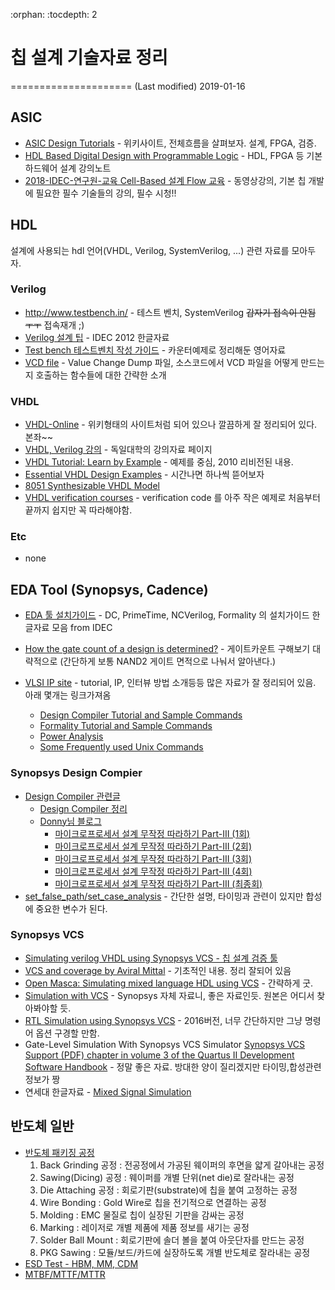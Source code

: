 :orphan:
:tocdepth: 2

# 칩 설계 기술자료 정리
=====================
(Last modified) 2019-01-16

## ASIC

-   [ASIC Design Tutorials](http://www.eda.ncsu.edu/wiki/Tutorial:ASIC_Design_Tutorials) - 위키사이트, 전체흐름을 살펴보자. 설계, FPGA, 검증.
-   [HDL Based Digital Design with Programmable Logic](http://www.dejazzer.com/ee478/lectures.html) - HDL, FPGA 등 기본하드웨어 설계 강의노트
-   [2018-IDEC-연구원-교육 Cell-Based 설계 Flow 교육](https://ts.devbj.com/571) - 동영상강의, 기본 칩 개발에 필요한 필수 기술들의 강의, 필수 시청!!

## HDL

설계에 사용되는 hdl 언어(VHDL, Verilog, SystemVerilog, ...) 관련 자료를 모아두자.

### Verilog

-   <http://www.testbench.in/> - 테스트 벤치, SystemVerilog ~~갑자기 접속이 안됨 ㅜㅜ~~ 접속재개 ;)
-   [Verilog 설계 팁](http://ts.devbj.com/226) - IDEC 2012 한글자료
-   [Test bench 테스트벤치 작성 가이드](http://ts.devbj.com/210) - 카운터예제로 정리해둔 영어자료
-   [VCD file](http://ts.devbj.com/209) - Value Change Dump 파일, 소스코드에서 VCD 파일을 어떻게 만드는지 호출하는 함수들에 대한 간략한 소개

### VHDL

-   [VHDL-Online](http://www.vhdl-online.de/start) - 위키형태의 사이트처럼 되어 있으나 깔끔하게 잘 정리되어 있다. 본좌\~~
-   [VHDL, Verilog 강의](http://www.physi.uni-heidelberg.de/~angelov/VHDL/) - 독일대학의 강의자료 페이지
-   [VHDL Tutorial: Learn by Example](http://esd.cs.ucr.edu/labs/tutorial/) - 예제를 중심, 2010 리비전된 내용.
-   [Essential VHDL Design Examples](https://www.vahana.com/examples.htm) - 시간나면 하나씩 뜯어보자
-   [8051 Synthesizable VHDL Model](http://www.cs.ucr.edu/~dalton/i8051/)
-   [VHDL verification courses](http://www.stefanvhdl.com/vhdl/html/) - verification code 를 아주 작은 예제로 처음부터 끝까지 쉽지만 꼭 따라해야함.

### Etc

-   none

## EDA Tool (Synopsys, Cadence)

-   [EDA 툴 설치가이드](http://ts.devbj.com/208) - DC, PrimeTime, NCVerilog, Formality 의 설치가이드 한글자료 모음 from IDEC
-   [How the gate count of a design is determined?](http://ts.devbj.com/217) - 게이트카운트 구해보기 대략적으로 (간단하게 보통 NAND2 게이트 면적으로 나눠서 알아낸다.)

-   [VLSI IP site](http://www.vlsiip.com/index.html) - tutorial, IP, 인터뷰 방법 소개등등 많은 자료가 잘 정리되어 있음. 아래 몇개는 링크가져옴
    -   [Design Compiler Tutorial and Sample Commands](http://www.vlsiip.com/dc_shell)
    -   [Formality Tutorial and Sample Commands](http://www.vlsiip.com/formality)
    -   [Power Analysis](http://www.vlsiip.com/power)
    -   [Some Frequently used Unix Commands](http://www.vlsiip.com/unix)

### Synopsys Design Compier

-   [Design Compiler 관련글](http://ts.devbj.com/438)
    -   [Design Compiler 정리](http://blog.naver.com/PostList.nhn?blogId=beahey&from=postList&categoryNo=85)
    -   [Donny님 블로그](http://www.donny.co.kr/)
        -   [마이크로프로세서 설계 무작정 따라하기 Part-III (1회)](http://www.donny.co.kr/simplecore/simplecore3-1.pdf)
        -   [마이크로프로세서 설계 무작정 따라하기 Part-III (2회)](http://www.donny.co.kr/simplecore/simplecore3-2.pdf)
        -   [마이크로프로세서 설계 무작정 따라하기 Part-III (3회)](http://www.donny.co.kr/simplecore/simplecore3-3.pdf)
        -   [마이크로프로세서 설계 무작정 따라하기 Part-III (4회)](http://www.donny.co.kr/simplecore/simplecore3-4.pdf)
        -   [마이크로프로세서 설계 무작정 따라하기 Part-III (최종회)](http://www.donny.co.kr/simplecore/simplecore3-5.pdf)
-   [set_false_path/set_case_analysis](http://ts.devbj.com/219) - 간단한 설명, 타이밍과 관련이 있지만 합성에 중요한 변수가 된다.

### Synopsys VCS

-   [Simulating verilog VHDL using Synopsys VCS - 칩 설계 검증 툴](http://ts.devbj.com/415)
-   [VCS and coverage by Aviral Mittal](http://www.vlsiip.com/vcs/) - 기초적인 내용. 정리 잘되어 있음
-   [Open Masca: Simulating mixed language HDL using VCS](http://salinasv.blogspot.kr/2011/05/simulating-mixed-language-hdl-using-vcs.html) - 간략하게 굿.
-   [Simulation with VCS](http://documents.mx/documents/5-simulation-vcs.html) - Synopsys 자체 자료니, 좋은 자료인듯. 원본은 어디서 찾아봐야할 듯.
-   [RTL Simulation using Synopsys VCS](http://www.csl.cornell.edu/courses/ece5745/handouts/ece5745-tut1-vcs.pdf) - 2016버전, 너무 간단하지만 그냥 명령어 옵션 구경할 만함.
-   Gate-Level Simulation With Synopsys VCS Simulator [Synopsys VCS Support (PDF) chapter in volume 3 of the Quartus II Development Software Handbook](https://www.altera.com/content/dam/altera-www/global/en_US/pdfs/literature/hb/qts/qts_qii5v3.pdf) - 정말 좋은 자료. 방대한 양이 질리겠지만 타이밍,합성관련 정보가 짱
-   연세대 한글자료 - [Mixed Signal Simulation](http://soc.yonsei.ac.kr/class/material/dft_class/06_abist_synopsys.pdf)

## 반도체 일반

-   [반도체 패키징 공정](https://ts.devbj.com/564)
    1.  Back Grinding 공정 : 전공정에서 가공된 웨이퍼의 후면을 얇게 갈아내는 공정
    2.  Sawing(Dicing) 공정 : 웨이퍼를 개별 단위(net die)로 잘라내는 공정
    3.  Die Attaching 공정 : 회로기판(substrate)에 칩을 붙여 고정하는 공정
    4.  Wire Bonding : Gold Wire로 칩을 전기적으로 연결하는 공정
    5.  Molding : EMC 물질로 칩이 실장된 기판을 감싸는 공정
    6.  Marking : 레이저로 개별 제품에 제품 정보를 새기는 공정
    7.  Solder Ball Mount : 회로기판에 솔더 볼을 붙여 아웃단자를 만드는 공정
    8.  PKG Sawing : 모듈/보드/카드에 실장하도록 개별 반도체로 잘라내는 공정
-   [ESD Test - HBM, MM, CDM](http://ts.devbj.com/425)
-   [MTBF/MTTF/MTTR](http://datasyncxml.tistory.com/118)
